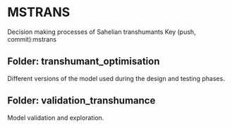 # MSTRANS
Decision making processes of Sahelian transhumants 
Key (push, commit):mstrans

## Folder: transhumant_optimisation
Different versions of the model used during the design and testing phases.

## Folder: validation_transhumance
Model validation and exploration.
